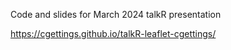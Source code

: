 Code and slides for March 2024 talkR presentation

https://cgettings.github.io/talkR-leaflet-cgettings/
